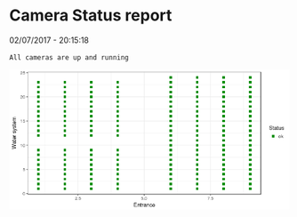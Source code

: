 Camera Status report
================
02/07/2017 - 20:15:18

    All cameras are up and running

![](camreport_files/figure-markdown_github/unnamed-chunk-2-1.png)
